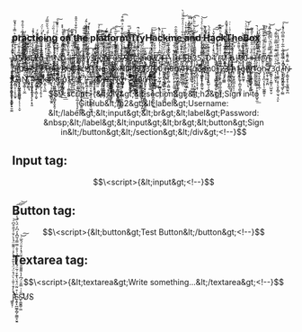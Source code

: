 ### practicing on the platform TryHackme and HackTheBox
̶̝͈͇̮̫̝͍̱̣̼̳̲̱̯ͥ̌̔ͥ̒͊̀ͭ͡ͅU̾͑̍̽̓̋͛ͣͪ͛̿̾ͮ̾͂̚͏҉̦̰̻̘͇̭͕̖̣ͅ5̸̢̯̗̺̤̓̂̐ͯ͂̂̇̌̈ͩ̈̓͆ͯ̉̎̓̂ͅ ̓̄̽ͫͦ̆ͫͩ͗ͤͨ́͏̨̫̲̬͙̤̯͍̺̹̹Ḩ̴̼͎̟̪̳̗̣̩̻̙̻̜̻͉̥͗̾̑̂̿̈́ͧ̚̕͡È̸̡̠̳̮͇ͯͮ͑̽̒̔̂͆ͨ̾̾̚̚Ļ̶̸̷͙͕͍̪̰̹͎̖͙̠͇̱̪͙͇͆͋̇̐͗͆͞p̭̪͓̻͕̙̲͓̯͖̭͍̓̃ͧ̓̏̊̈́ͯͧͩͨ͗̈́̕ͅ ̵̵͙̲̮̥̟̭͗ͭ͑̽̍ͥ̃͛͂F̨̯̭̰͖̜͇͎͈̤̥̥̬͋́̆̃̆ͪ̄͗ͩͨ̎́ͪ̆̌̿̑́1̷̲̼̠̻̫̮̹̜̜̠̣̤̎ͬͪ̔̆̎̓ͨ̈̋ͪ͗̏ͦͥ͞N̗̮͓͉̪̫̯͕̻̦̥̍ͧ̑̾̌ͪ͒͋̈ͨ̓̇ͧ̊͂́̚͘͠D̡̢̰̫̫̱̑͒̓ͫ͋ͪͤ̃̔̊ͪ̽̽ ͪ̈ͫ͗̌ͣ̉̽ͤ́ͨ͠͏̷̵̞͇̬̦̱͡ͅ|̶̨̛͇̫̰̦̳̣͈̝̇͛̿ͭ̃ͧͪͥ͋̆ͪͅͅ-̡̛̮͓͇̤̪͈̎ͥͥ̄̎̄̃͛̀͡͠|̷̻̬̦̰̪͇͎͈͔̟̙͖̯̣̀̾̾̑͊̊̐̍̌ͪ̓̾͋̐̔̑̆̊̕@ͦͪ͗͂̏̐́ͣ̋ͣ̀̄͑͌̆ͥ̂́͏̡͍̼͖̼̲̰̱̰̪̝̤͎͎̩͇̠͘v̨̢̥͈͛͆ͩ̏̒ͫ͋͌ͦ̂̒͑̓ͭ̕ͅͅ3̈͂̀̈́͏̡̙̭͖̦̠͇̱̞̙̗͓͇̜͉͔͎̤͢͢͟ͅ ̵̢̟̖̬̩͕̤̳̩̯͓͈͈͓̲͈ͫ̎̂̋̏͂ͫ́̔ͨͧ̒̚̕͟͡ͅj̵̡̢͍͎͈̣̟͖̻̞̈̋̑̎̇͋̇̐̄̔̆̋͟͝ͅo̢͆̂̾͗ͫ͌̈́̈́͒͑̚͠҉̨̼͍̩͈̯͇̬̻͉̼̟̗̥͍͔̘͎o̡̼̼͍͖̺̺͍̩̘̮̱̳̽̽̒̂̅ͦ̅̈̐́̆ͬ͌́̚̕,̶̸̜̻̯̹̗̗̳̪̝̜̣̞̖̝͇̭͓̎ͫ̄ͥ̐̇̎̑̔ͮ̏̂̓͡͞ ̛͓̝͇͍͇̰͎̖͉̘̗͔͖͇̝̞̰̻̇̂̆̇̍́͠ȗ̶̧͓͓̗̮̠̩̘̠̟ͦͬ̓̌ͣ̊ͬ͆ͭ̄ͫͥ͟͠5̢͕͇̳̳̞̰̻̤̘̺̠͖̱͎̙̾͗̽ͤ̔ͥ̄͆̏͐͋ͣ̏ͧ̉̿̇͒͡ͅ ̸͊ͣͧ̈́ͥ̆̈́̀͜͝͏̵͇̰̳͙͉̲͉͈͉̟̼̜̖̝̜̣9ͦ͆ͫ͛̄͊̒̎̒ͫͣ̄̔ͬ̅͏̱̹͇͇̳̯̺͈̭͍̣͈̻̘̕3̧̄̋ͣ҉̵̗̝̜͇̹̣͓͉̟̖̼̹̘̪͎͎̗̺̕͠t̨̛̮͇͇̲̞͉̻̱̻̥͕̦̭̹̻͙̅ͭ̏ͣͬ́͢ͅ ̷̡̨̮͕͍̺̮̜̟̗̼͇̲̪͓̥̘͙̼̙̓̐̒̀͋ͬͧ̇ͧ́͝k̸̠͕͕͕̭̪̭̺͖̮̬̳̤̪̱̳̳ͯͪ̑̆̋̄̽̽ͭ̍͑ͪ̈̚n̵͎͉̳̲͈̬̟̅ͨ̃̑͞0̸̼͖̬͔̗͓̺͙̼̟̩̤̦̺͗ͯ͛̓ͬ̿̈́̌̊͂͛͝ͅẁ̨̛̜̘̯͍͎̻̦̓ͧ͋̎̒͢͟ ̸̧̢̧̮͓̹͎̟̦̲̙͖͕̦̫̳̬̟̲͎̜̹͑͆̂̇͑̉̓̏ͪ̽͐ͬ̎̀̚4̶̴̢͕̞̺̲̙̮͖̥͈̠̜̤̺͂̈́ͦ̈́̅̀ͥ͝|̶̶̧̙̳͕̺̜͇̮̰̖̦̜̻͕̤̻̫̞͙̔ͬ̓̽͗͊̌͆ͨͬͯ\̡̫̤͚̉͋̌̀͢ͅ|̐ͦ̇ͤ̆̌̊͌̏̉͒̅͋̑͏̧̻̣̟̘͙̬͍͙̥̳̫̘̫̪d̶̴̗̝̜̬͎̮̦̜͓͔̰͔̻͇̠̖̬̗̤ͩ͒̾̇̀́ ̶̪̹͎͍͖̟̣͖̪̹͉̣̪̳̣ͩͫ͆̈́̈́̐́̐̂͋ͭ͑ͦ̍ͯ͂ͩͩ̀͜5̶̃ͭͬ͋̆̈́̑̏ͫ̓͟͠͝҉̭̖͓̭̮̱̞͔̻͎̤̮̗̯̠͎͍I̡̽ͤ̍̈́̊ͥ̐̒͆̾͒̅ͫ̒ͥ̽͂͏̶̡̳̗̲̣ṯ̢̛̖̘̣̣͚͈̬͓̼̺̰̆́̔ͣ̑ͧ̓̿̆ͯ̌̀̎ͭ̓ͥ̀̀̚ͅ3̨̧͍̫̭̳̦̝̪̝̹̹̹̥͓͙̜̀͛ͭ̈́ͭ̃̈́͆̍̍̆̅̓ͪͫ̊̍͆͘͜͡5̨̧̢̝̣̜͍̜̪̭̬̞̩̊͊͐͑̓̔̒ͦ̃͗ͩ́͋ͨ̀ͯ̀͝.̡̡̪̮̯̼̭̜̣̯ͤ̋ͮ̆̔̂ͥͬ͆̽ͧͤ̈́̄ ̴̧̧̫̩̪͉͖̣̦͔̞̈ͣͥ͊̽ͯ̍̇ͪͣ̉͌̀̌̚̕͟D̢̢̟͖͙̲͎̩͈̝̙̟͍̺̹̗͉̳͙͔̽̉̾͊ͥ̔ͨ̐ͧ̾̑́̀͢4̢͓̲͎͓̦̺̩̣̬͎̖̣͕̪̞̃ͩ̊ͯ̒̂̂̈́͋̌̔͠͠͠ͅ ͎̺͖͙̲̼͉̱͙̪̭̺̦̣̦͔͕ͪͭͪ̓ͯ̍̀͜͠͝(̵̢̀̈́̈̆̒̌́̀͏̯̜̤̗̥̗̲1̸̬̻̮̜̫̦͍̜̥̩̂̅̒͌ͬͣ́͜f̓̔̃̒ͪ̾͆̐̿̄̋ͣ̍̄̃̽̚͏̛͎̗̬͉̠̯̖͚̪͓̪͢ ̶̡̨̢̻̲̻͓̦͓̳͈̻̦̬̭̰͉ͤ̋ͭ͑͆̌̾̅̚͡b̝͕͍̘̠̭̯ͧͣͣͧ͊̕͝|̸̶̛͉̜̥̭̤̲͖͚͙̭̩̓ͣͭ͛͌̎̾̕͟0̨̜̙͉̹̮̥̞̙̳̫̱̜ͯ͊̓ͯͬ̑ͪ̄ͧ̎̀͢0̴̧̳̬͇̪̗̩̣̗̗͙̤͇͕̣͉̏̑͗ͬͤ͌ͤ̏̓̒̐̍̍ͩ͗͜͝ ̵̨̳̭̭͇̙̘̘͚͇̰͚̹̫̉̓̉̎ͯͬͬ͆͐̍ͤͤ͊ͬ́́͜+̴̷̢̫͙͇̥̘̰͔̞̬̱̮̬͓̼̑͒ͯ͊̓ͫ͊͊̽̓̕H̛̎̉̿̌̃̊̈͊̂ͩ̾ͭ̚͏̩͉̰̰̱̤̯͔̺̪͖̜̱@̸̱͖͍͍͚͍̫̺̭͎̮̼̘̱̪̃͂ͨͮͤͥ͌̎ͮ̅̿ͮ̋͆͢T̴̡̞̱̱̠̗͎̯ͩ̿͂̇̉ͩ̀̅̐ͮͣ̅́̚͝ ̡̧̧̲͍̝̲͕͍̼͓̞͇̭͍͙̜̬̳̥͙͐ͬ̈͊ͬͥ͊̅̐͒͘͠5̵̛̺̦̭̣͙̳̘̦͎ͥ̈́͌̔(̠̯̩͈̜͉̭̣͕̯̺̪͈̼͈̻̘̓ͣ̈́̓ͩ͗̂̊͌ͣͭͪ̚͟͢͢͝0̸ͪ̐͛͋̈́̽̅͌̓͑͛ͭ̿̾͏̡̗̙̹̮̯̗͇̫̮̥͈ù̷̶̃ͬ͆̎ͦ̓̋̆̐͆̿͏̷̱͍̤͚̖̦̤͍͍̬͔̺̕7̡̣͖̪̖͍̼̩͎̥̹̙̲͙̞̓͗̂͌ͥ̒̆̃͂̀ş̴̸͍̲̼͈̯͆ͭͣͣ̾ͪ́͠ͅ,̧̙̙̻̖̼̺̼̺́͊ͣ̓̋̎͊̃͌͐̐ͣ́̈́ͣ͋́͘̕͟ͅ ̷̧̱̪̹͎̼̮̻̙̰̗̖̗̯̩̞̃ͩ̀̈́̓͋ͪ̿ͥ͂͋ͤ̇͜ͅͅͅr̡̠̘̦͍̹̥̆͑̇ͣͣ1̵̶͎̰͈̫͕̱̞̩͑ͥ̄̏͆̽̉ͫ͑̆̑͋͠͞ṫ̴̛͈̯̻͖̝̙͈̖ͨͧ̿ͨͪͬ̑ͨ̈̽ͥę̶̵̱̪̤͉̗͐̎̉ͬͧͥͯͩͥ̋͆z̷̦̳͕̖̭̦̬̲̟̅̇ͯ͝ ̨̜̟̖͈͇̗̞͖̬̯̮͔͙͔͗̇̽̇̎͆̅͂̽̊̈́͢͟͡R̸̠͔͎͛͊ͨ͑ͤͯ̿̈͂̃ͧ͂ͦͪͦ̎̚͝e̸̤͖̰̼̙͙̫͉̦̦̯͇̰̠̱͆̆̾̅̆͗̓̄̈͗̈ͭ̅́́̍͋ͮ̈́͜ͅ@̨̛̊̅͊͗̆ͧ͆̄̿̓ͤͥ̋͏̠̜͇͎͚͉̰̗͙̠̲̜͎͝ͅr͎͔̯̜̖̪̩̖̫̯̱̜̲̆ͨ̇̈́͗̎́͡c͋̈͐́ͤ̂ͦ̈ͧͯͣͫ́ͣͥ̐̐͊͘͠͏͚̪̖̥̫̕H͗̉̓ͥ̅̂͗̆͛҉̛͟҉̟̬͉̻͉͚̫͝1ͤ̓̈͌̽̈́ͮ͒͑̚͏̢͖̩͙͍̺́͘ͅN̶̖͍̣̺͙ͬ̆͐ͣ̍ͣͮͧ̌̀ͩ́̉̈ͨͩ͗̍́͢͢͞ģ̾͆ͧ͂̔ͭ͂̽̑ͧ͗ͤ͊ͪ̂͘͏͔͈͙͔̬̞͎̯͎̱̠͓͢͝ ̨̻͚̟̼͎̼̮̪̖͔̘̭̺̞͔̮̅͌̄̃͂͆̏͆ͩ͋̂̑t̎ͯ̏̒͌̇̍̓̃̽͌ͭ̾̇͛̈͘҉̴̵̦̹̙̠͉̭̟̘͇̫̱̩͢ͅ3̙͕̣̳̓̅ͭͦ̎̑̈́͒̏͊͋͒̾͢x̷̧̨̞̪̗̹̖̩͚͎͍̻͙̯͙̭͇͇̀ͤͯͮ͗̆̑̊̃͂̎ͨN̛̜͖̺͈̭͙͇̱̩̞ͤͪ͊̾ͪͬ̓̔ͫ̋ͯ͗́͠͞ͅ0̴̟͚̝̻̮̙̣̤̥͎̱ͫ͋̄ͥ̋̅̈́͐̉͆͗ͦ̀̐́̚͟͠ͅl̷̷̠̮͇̘̠͍̮̪̲̘̙̰̭ͫͤͭͥͣͮ́̂̅̐̕͞0̧̻̘̹̲̰̗̲͈̘̩̲̗̪̭̰͖̈ͭ͆ͣ̚͜ͅ9͆̿̽̀̔͋̊͐͗͂̈́҉͍͎̗͔̮̻͚̗̠̤̳̘̮̘̫̮̜̕3̛͖͙͔̖͓̱̠̘̓̉̽̔̒̿̀̚ͅ3ͦ̔ͩ͊̽͌̓ͤ̕҉̞̭̥̬̲̟̜̮̬̥͚̕,̞̲̬̼̰͓̜̗̤̳͇̬̯̩̔̓͆̏̽̏ͮͩͧ̔̄͌̈̏̀̽ͣ̀̀̕͟͞ͅͅ ̶ͪ͆ͯ͆҉̬͇͍͚̣̥̜͈͜͢͝y̝̞͉̝̼̮͇̲͔̟̍́̌̔̀̕̕0̢͕͎̣̠̣̭̫͇̜̰̿ͭ̓ͩ͘ ̖͔̹̪̗̖̘͍͖̣̜͔͉̗͔̯͍̭̀̃͋͑̽͛ͣͧͧ̀ͮ͑ͯ͐̎̌̂͑͘͘͜͟͞ň̶̡̬̣͖̟̿ͯ͐̈́̀̂ͫ̈̋0̨̛̪̮͎̙͕̞͕̱̮̜͙͍̣̖̘͚̠̲̍̎̽̋̋͐̏̾͊ͭ̐͝͝n̸̡̦͍͚̹̺͔̰̪̪͇̟̘̼̫ͫͧ́ͯ͗ͤ͋̈́̇ͯͬ̊̊̇.̴̵̸̠͙̣̬̗͕̱̇̌͛͑̽̓ͨ̆̀̽̑ͪ͘͠ͅ ̖̮̩͉̪̩̐̇ͭͨ̀́́̕P̸̧̤̭̖̬͖͚̞͖̖͖̣̝͚̦͙̓̔ͥͦ̅͐ͨͪ͐ͨ͋̂̄ͬ̏̔͒̔͑͟͟4̨͓̮͙̫͕̠̮̩̦͇͖͍̭̩̇ͤ͐̓ͫ̋̇͌̑́ͮ̑̔̒ͮ̾̚͢͢͝ḡ̢̲̭̜̭̩̠̣̭̰̞͎͕̩̰̾̍̐̇̈́͌̅̃̑̒̇̆́̀͘͡3ͮ̓͐ͮ҉̴̵̜͕̯͕̞̥͙̳͈̰̖́͡ ̢̉̓̊͂ͭ̋͌ͣ̎ͤͩ͟͞͏͕̳̥̥̘̯͉̠̻̠m͚̦̘̠̟̮̩ͪͣ̓̐̊͑̊ͬ̐̄ͬ́ͩ̓́͢͜0̧̡̘͙̺͇̝͖͎̮̦̪̩͎̠̇̎̏̀ͬ̓̏|̨̡̛̥̭͓̜͇̬̯̫̹͇͕̱̣̙ͦ̂̈́͆ͩ͗ͮ̾ͭ̾̿͋͋ͪ̏̀̄̚̕ͅ2̶̡̤͉͓̰̲͇ͣ͊̽ͫ̉̾̆ͭ͐̅͑̀̚͢͞3̵̿ͯ̋ͣ̓͋̿̈ͯ̏̎͌ͫͧ͑ͣͥͥ̇҉͏͔̭̼͇ ̄ͯ̎ͪ͊́҉̴̛̱̫̭̱̱͙̲͓̖̟̼̯̝̖h̵̷͎̹̰̝̼̭̲̪̖͈͎̦̮̽̽ͦ̄̋̊̓̂̃̀̓̿̂̕͜1̶̴̡͙̖̜͚̗̗̻̮̜̻̬͍̘ͯ͋ͮͯ̏ͨ͒g̴̢͒ͯ̽̉͆͑ͤ̅ͪͮͯ͠͏̱̺͉̜̦͍͓̫h̸̡ͥͭ̈́̀̈́ͪ̈̽ͦ́͝҉̲̱̠̼͖̻͚̬͙͔͈̺̣̗͍l̸̷͖̹̹͖̥̱̰̗̦̠͚ͯͬ͌̏͗̏̊̆ͥ̑̐͛̅̃ͤ̋̂͌͢1̷͉̖̞̠̗̮͓̬͇̩̦̥͎̙̖̺̟̼̾̉͋̑͒̐̕͟g̷̢̱͔̼̱͙͎̱̝̲̣ͯͥ̍͒̄̓̿̒͊ͩ͌͒̂̌̓̀͡h̨̛̘̖̟̪͔̗͙̹̹̲̱̳͍͎ͤ̂ͬ͛ͨ̎ͣͣ̄ͤͮ͋ͭ͂̊̈ͣ̍̎͘͢͜7̱̫̻̘̠̞̰͇̞̤̺̮̥̬̐̾̆͊̿̈̄̽ͫ͋͑̀ͥ̍ͯ̀3̘̣͎̮̠̬̘͗̑ͮͣ̿ͮ̿ͭ͛̿̐͐͂͌́͝ͅd̢̢͚̱̤͕͓̦̖̬̙̻̠̫͉͎̤̙͋̌́ͦ̅̊ͣ̇̐̌ͣͫ͗̍ͥ̚̚ͅͅ ̷̸̙͔͕̮̰̬͈͈͉͖̝̣̰͇͛̒ͬ̿̿̇͊ͬ̅͋́͒̿̑͆ͣ̓͐́̚͠i̵̛͕̺̼̬̩̗̲̦̠̔̒̈́̏̔́̚͢͝N̷̵̡͕͇͉̬̝̦̼̖͖̰̖̪̍̿̓͌̄̍ ̸̡̥͉̙̤̭͙̩̬̩͔͎̯̙̠̮̫̼̄̐̎͂ͥ̈ͪ̋ͫͅͅC̴̷̛͓̻̜̞̣̦̟̯̰̞̈̇ͫ̈́ͪͨ̍͐ͫ͝͠a͙̤͓̮̩͎̬̺̣͚̖̩̖̜̜͕̬ͯͬ̑͗̾̀͝Ň̳̘̳̜̩̮̲ͯͫ̿ͬ͒ͣ̆͑͋̋͒͛̀̚͝.ͩ͂͊̋͊ͣ̀̌͆̊ͯͮ̐̓͆́͆̅̍҉̡͉̲͔͉͠ ̷̹̟͚͓̟̘̝̦̗̖̟͕̘͈͑̀ͩ͊̕͘͠1̵̘̰͍͎̟̞̻͕̱̬̎̀͂̇̊͛̀̀+̷̴̄̾̾̎̌̈ͫ̉ͯͥ̊̓̋ͨ͊ͣ̑̇͏͉̩̯̫̤͇̳̘̯͕̹̪̲̟̰͡ ̒ͮͪ̒̓̚̕͞͏͖̻͍͝k̴̴̴͙̼̗͉̫̲͐̈́̿̂ͮ̽͞4̷̱̖̘͔̦̪̯̣̜̻̬͚̭̄̏̽̽̿̑̀̚N̟̞̺͇̳̖̫̲͉͙̻̬̟̬̭͕̆̅̿͛͂̅̋̾̑̌̽͒͗̽̆ͣ͜͞ṯ̷̭̤̰̦̲͔̭̤͉̊̈́͒ͮ̕ ̢͗̇͋̆̈́̅̒ͦͨ̏͋͛͒̿̐̓҉̫̣̬̯͖̟̞̹p̡͚̭͔͎̍ͥͨ̿ͨ̏̐́͟1̸̶͚͕͈̹͇̱̜̜̊̉ͩ̆̈́͌̏͌͟͞c̸̰͖̦͉̲͓͊ͮ̽̊ͣ̅ͩ̌̂͆̌́̾ͨ͐̎͌͡z̸̧̜̞͙̪̜̹̯̟̯̲̦͍͓͉̙̼ͬ̎̓͂͟͞ͅ!̷̧͕̬̦̙̯͙̦͈͙̥̩̘̦͍͚̜̬̓͛ͬ͋͗ ̓̅͛ͯͦ̔̌̄͆̑̐̍̑̾͋ͮ͞҉͎̹̖̬̹͖̬̞̼͘͢|̸̵̵̡̖̳͔̞̞͇͔͛̈́̑ͯͩ̑͌ͤ̇̐ͧͥ͡-̢̳̪͔̯͉͍͕͔̪̜̻̲̻̜͖͎̇ͪ̈̈͋ͨ͘|̷̧̛̥̱̩͍̏ͣͭ̏ͨͥ͆̆͛ͫ̑ͨ̉͡@͂͂͐͐ͫͤ̓҉̷̹͓̬͎̳͈̦̲v̶̛̬͕̟̣͖̖̤̫̥̦̏͒̿̅̽̇̍ͨͮ̑̎̚ͅͅ3̛̂́͂̀̚͝͏̮̟̟͇̳͍̤͔̹͇͍̱̜ ̴̴̡̹͕̟̝̥͓͕̗̾ͫͧ̋̒̓̅̚̚̕͘N̴̏ͩͤͣ͑̑ͥ̊ͨ̈̿ͮ̄̚҉̱̳̹̥̮̱͎̹̮͙̼̱̘͍̱͎̟o͕̦͚̯̣̰͍̬͍͉̻̪͙͚̳̅̿͑͆͛̃̓̊͋̒͋̀̕͡+̈̅͛́̽̈ͭ̉̄͌̑ͨ̅͆ͤ́̽̄͏̵̤̬̭̥̝̜̥͙̜̙̙̭.̛̱̘̖̱͉̬̯̑̀͒̿̔̀̉ͪ̉ͫ͗͛ͯ̇͋͊̋̀̕͠ ͣͪ͐̇ͬ҉̵̴̩̰̱̹͡D̸̸̨͍͍̤̳̟̻͆̓̈́͌͂̒̐ͬͪͬ̆̿ͩ̉̾ͭ͝0̨̧͕͍̤͇͉̺͉̪̪͇̗̲̙̪̫ͮ̅͌̽̋ͥ̒̑̏̈ͫ̐̊͒̈́̎̐̈́͜͟n̸̸̨̨̧̬̟̞̮̥͉̭̻̞̘͇͍̱̬̅ͪͤ͗̑̎T͗ͤͥ̂ͧ́ͫ҉̢͖͙͎͙̝͖̣̪̭̰̯͉͕͟͞ ̶̱̮̥̒̇ͣ̈̄ͣ̂̄̏ͬͬ̌̚̕͘͢͝…
$$\<script>{&lt;div&gt;&lt;section&gt;&lt;h2&gt;Sign in to GitHub&lt;/h2&gt;&lt;label&gt;Username: &lt;/label&gt;&lt;input&gt;&lt;br&gt;&lt;label&gt;Password: &nbsp;&lt;/label&gt;&lt;input&gt;&lt;br&gt;&lt;button&gt;Sign in&lt;/button&gt;&lt;/section&gt;&lt;/div&gt;<!--}$$
## Input tag:
$$\<script>{&lt;input&gt;<!--}$$
## Button tag:
$$\<script>{&lt;button&gt;Test Button&lt;/button&gt;<!--}$$
## Textarea tag:
$$\<script>{&lt;textarea&gt;Write something...&lt;/textarea&gt;<!--}$$
J̷̛̛͇̭̘̹̔̀̓̄͗̌̑̇̀̈́̊̈́̈́̾̎̄́̾̀̽̇̇͌͂̈́̾̀̇̐̒̎̑͒͆͐̚̕̕͝Ȩ̴͍͓̪̫̲̗̻̗͚͇̥̮̱͑͒̈͂̈́͒̈̔͊͒͑̃̈́̄̈́̎̑̈́̇̉̆̍̿̿̉̃͆̽̒͆̓̈́̀̈́̾̂͊́̉̑͠͠͝S̴̨̛͚̮̳̦͖͂͐͑̿̐̈́͆̓̔͌͌̐̋̇̒̽͊̈́̽̓̐̈́̑̅͑̕͝͠U̸̕S
